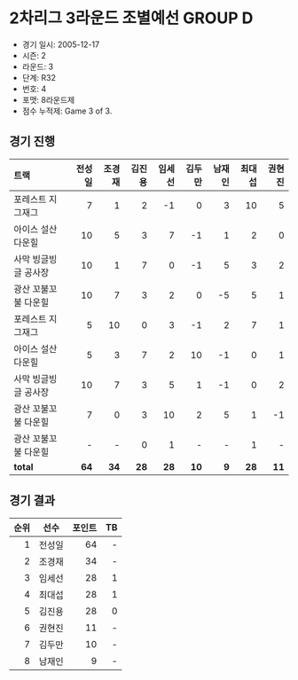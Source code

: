 # 2차리그 3라운드 조별예선 GROUP D

- 경기 일시: 2005-12-17
- 시즌: 2
- 라운드: 3
- 단계: R32
- 번호: 4
- 포맷: 8라운드제
- 점수 누적제: Game 3 of 3.





## 경기 진행

| 트랙 | 전성일 | 조경재 | 김진용 | 임세선 | 김두만 | 남재인 | 최대섭 | 권현진 |
|:---|---:|---:|---:|---:|---:|---:|---:|---:|
| 포레스트 지그재그 | 7 | 1 | 2 | -1 | 0 | 3 | 10 | 5 |
| 아이스 설산 다운힐 | 10 | 5 | 3 | 7 | -1 | 1 | 2 | 0 |
| 사막 빙글빙글 공사장 | 10 | 1 | 7 | 0 | -1 | 5 | 3 | 2 |
| 광산 꼬불꼬불 다운힐 | 10 | 7 | 3 | 2 | 0 | -5 | 5 | 1 |
| 포레스트 지그재그 | 5 | 10 | 0 | 3 | -1 | 2 | 7 | 1 |
| 아이스 설산 다운힐 | 5 | 3 | 7 | 2 | 10 | -1 | 0 | 1 |
| 사막 빙글빙글 공사장 | 10 | 7 | 3 | 5 | 1 | -1 | 0 | 2 |
| 광산 꼬불꼬불 다운힐 | 7 | 0 | 3 | 10 | 2 | 5 | 1 | -1 |
| 광산 꼬불꼬불 다운힐 | - | - | 0 | 1 | - | - | 1 | - |
| __total__ | __64__ | __34__ | __28__ | __28__ | __10__ | __9__ | __28__ | __11__ |




## 경기 결과

| 순위 | 선수 | 포인트 | TB |
|---:|:---:|---:|---:|
| 1 | 전성일 | 64 | - |
| 2 | 조경재 | 34 | - |
| 3 | 임세선 | 28 | 1 |
| 4 | 최대섭 | 28 | 1 |
| 5 | 김진용 | 28 | 0 |
| 6 | 권현진 | 11 | - |
| 7 | 김두만 | 10 | - |
| 8 | 남재인 | 9 | - |

